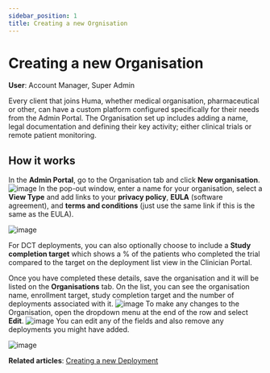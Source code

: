 ```yaml
---
sidebar_position: 1
title: Creating a new Orgnisation
---
```

# Creating a new Organisation
**User**: Account Manager, Super Admin

Every client that joins Huma, whether medical organisation, pharmaceutical or other, can have a custom platform configured specifically for their needs from the Admin Portal. The Organisation set up includes adding a name, legal documentation and defining their key activity; either clinical trials or remote patient monitoring. 
## How it works​
In the **Admin Portal**, go to the Organisation tab and click **New organisation**.
![image](https://user-images.githubusercontent.com/110832367/183843298-09c1a4c2-552f-4db5-b51f-ab2cdd8cecc3.png)
In the pop-out window, enter a name for your organisation, select a **View Type** and add links to your **privacy policy**, **EULA** (software agreement), and **terms and conditions** (just use the same link if this is the same as the EULA).

![image](https://user-images.githubusercontent.com/110832367/183899651-903a9438-9062-42fc-8f2a-faf368c65528.png)

For DCT deployments, you can also optionally choose to include a **Study completion target** which shows a % of the patients who completed the trial compared to the target on the deployment list view in the Clinician Portal. 

Once you have completed these details, save the organisation and it will be listed on the **Organisations** tab. On the list, you can see the organisation name, enrollment target, study completion target and the number of deployments associated with it. 
![image](https://user-images.githubusercontent.com/110832367/183843835-d1a953b1-9b62-4816-9bc7-6a5d421e146d.png)
To make any changes to the Organisation, open the dropdown menu at the end of the row and select **Edit**. 
![image](https://user-images.githubusercontent.com/110832367/183843949-bfce613d-96ac-4e99-93a0-7c192d9ac425.png)
You can edit any of the fields and also remove any deployments you might have added.

![image](https://user-images.githubusercontent.com/110832367/183899881-156bd073-6540-4568-b416-a1195fca5aa3.png)

**Related articles**: [Creating a new Deployment](https://github.com/huma-engineering/huma-docs/blob/baf6584b5f17a3684f7c06b76afe575bf60791ea/data-collection/AdminPortal/Managing%20Deployments/General%20Settings/Creating%20a%20new%20Deployment.md)
